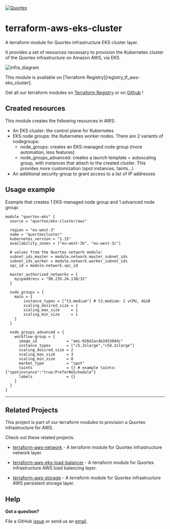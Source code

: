 
[![Quortex][logo]](https://quortex.io)

# terraform-aws-eks-cluster

A terraform module for Quortex infrastructure EKS cluster layer.

It provides a set of resources necessary to provision the Kubernetes cluster of the Quortex infrastructure on Amazon AWS, via EKS.

![infra_diagram]

This module is available on [Terraform Registry][registry_tf_aws-eks_cluster].

Get all our terraform modules on [Terraform Registry][registry_tf_modules] or on [Github][github_tf_modules] !

## Created resources

This module creates the following resources in AWS:

- An EKS cluster: the control plane for Kubernetes
- EKS node groups: the Kubernetes worker nodes. There are 2 variants of nodegroups:
  - node_groups: creates an EKS-managed node group (more automation, less features)
  - node_groups_advanced: creates a launch template + autoscaling group, with instances that attach to the created cluster. This provides more customization (spot instances, taints...)
- An additional security group to grant access to a list of IP addresses

## Usage example

Example that creates 1 EKS-managed node group and 1 advanced node group:

```
module "quortex-eks" {
  source = "quortex/eks-cluster/aws"
  
  region = "eu-west-3"
  name = "quortexcluster"
  kubernetes_version = "1.15"
  availability_zones = ["eu-west-3b", "eu-west-3c"]

  # values from the Quortex network module:
  subnet_ids_master = module.network.master_subnet_ids 
  subnet_ids_worker = module.network.worker_subnet_ids
  vpc_id = module.network.vpc_id
  
  master_authorized_networks = {
    myipaddress = "98.235.24.130/32"
  }

  node_groups = {
    main = {
        instance_types = ["t3.medium"] # t3.medium: 2 vCPU, 4GiB
        scaling_desired_size = 1
        scaling_max_size     = 1
        scaling_min_size     = 1
    }
  }

  node_groups_advanced = {
    workflow-group = {
      image_id             = "ami-026d2ac4b345304dc"
      instance_types       = ["c5.2xlarge","c5d.2xlarge"]
      scaling_desired_size = 2
      scaling_max_size     = 3
      scaling_min_size     = 0
      market_type          = "spot"
      taints               = {} # example taints:  {"spotinstance":"true:PreferNoSchedule"}
      labels               = {} 
    }
  }
}
```
---

## Related Projects

This project is part of our terraform modules to provision a Quortex infrastructure for AWS.

Check out these related projects.

- [terraform-aws-network][registry_tf_aws-eks_network] - A terraform module for Quortex infrastructure network layer.

- [terraform-aws-eks-load-balancer][registry_tf_aws-eks_load_balancer] - A terraform module for Quortex infrastructure AWS load balancing layer.

- [terraform-aws-storage][registry_tf_aws-eks_storage] - A terraform module for Quortex infrastructure AWS persistent storage layer.

## Help

**Got a question?**

File a GitHub [issue](https://github.com/quortex/terraform-aws-eks-cluster/issues) or send us an [email][email].


  [logo]: https://storage.googleapis.com/quortex-assets/logo.webp
  [infra_diagram]: https://storage.googleapis.com/quortex-assets/infra_aws_001.jpg

  [email]: mailto:info@quortex.io

  [registry_tf_modules]: https://registry.terraform.io/modules/quortex
  [registry_tf_aws-eks_network]: https://registry.terraform.io/modules/quortex/network/aws
  [registry_tf_aws-eks_load_balancer]: https://registry.terraform.io/modules/quortex/load-balancer/aws
  [registry_tf_aws-eks_storage]: https://registry.terraform.io/modules/quortex/storage/aws
  [github_tf_modules]: https://github.com/quortex?q=terraform-
